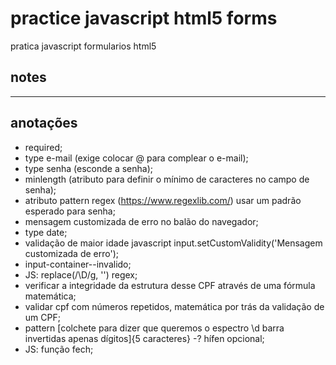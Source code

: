 # practice javascript html5 forms

pratica javascript formularios html5

## notes

***

## anotações

- required;
- type e-mail (exige colocar @ para complear o e-mail);
- type senha (esconde a senha);
- minlength (atributo para definir o mínimo de caracteres no campo de senha);
- atributo pattern regex (https://www.regexlib.com/) usar um padrão esperado para senha;
- mensagem customizada de erro no balão do navegador;
- type date;
- validação de maior idade javascript input.setCustomValidity('Mensagem customizada de erro');
- input-container--invalido;
- JS: replace(/\D/g, '') regex;
- verificar a integridade da estrutura desse CPF através de uma fórmula matemática;
- validar cpf com números repetidos, matemática por trás da validação de um CPF;
- pattern [colchete para dizer que queremos o espectro \d barra invertidas apenas dígitos]{5 caracteres} -? hífen opcional;
- JS: função fech;